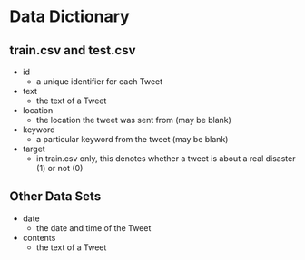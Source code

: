 # Data Dictionary

## train.csv and test.csv

- id
  - a unique identifier for each Tweet
- text
  - the text of a Tweet
- location
  - the location the tweet was sent from (may be blank)
- keyword
  - a particular keyword from the tweet (may be blank)
- target
  - in train.csv only, this denotes whether a tweet is about a real disaster (1) or not (0)

## Other Data Sets

- date
  - the date and time of the Tweet
- contents
  - the text of a Tweet


